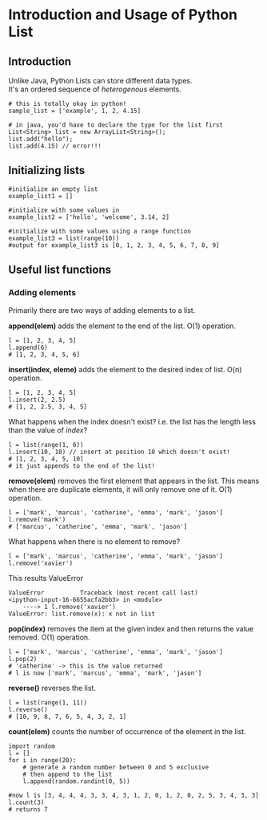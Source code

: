 # Introduction and Usage of Python List

## Introduction

Unlike Java, Python Lists can store different data types.  
It's an ordered sequence of *heterogenous* elements.  

    # this is totally okay in python!
    sample_list = ['example', 1, 2, 4.15]
    
    # in java, you'd have to declare the type for the list first
    List<String> list = new ArrayList<String>();
    list.add("hello");
    list.add(4.15) // error!!!

## Initializing lists

    #initialize an empty list
    example_list1 = []

    #initialize with some values in
    example_list2 = ['hello', 'welcome', 3.14, 2]

    #initialize with some values using a range function
    example_list3 = list(range(10))
    #output for example_list3 is [0, 1, 2, 3, 4, 5, 6, 7, 8, 9]

## Useful list functions

### Adding elements

Primarily there are two ways of adding elements to a list.

**append(elem)** adds the element to the end of the list. O(1) operation.

    l = [1, 2, 3, 4, 5]
    l.append(6)
    # [1, 2, 3, 4, 5, 6]

**insert(index, eleme)** adds the element to the desired index of list. O(n) operation.

    l = [1, 2, 3, 4, 5]
    l.insert(2, 2.5)
    # [1, 2, 2.5, 3, 4, 5]

What happens when the index doesn't exist? i.e. the list has the length less than the value of *index*?

    l = list(range(1, 6))
    l.insert(10, 10) // insert at position 10 which doesn't exist!
    # [1, 2, 3, 4, 5, 10]
    # it just appends to the end of the list!

**remove(elem)** removes the first element that appears in the list. This means when there are duplicate elements, it will only remove one of it. O(1) operation.

    l = ['mark', 'marcus', 'catherine', 'emma', 'mark', 'jason']
    l.remove('mark')
    # ['marcus', 'catherine', 'emma', 'mark', 'jason']

What happens when there is no element to remove?

    l = ['mark', 'marcus', 'catherine', 'emma', 'mark', 'jason']
    l.remove('xavier')

This results ValueError

    ValueError          Traceback (most recent call last)
    <ipython-input-16-6655acfa2bb3> in <module>
        ----> 1 l.remove('xavier')
    ValueError: list.remove(x): x not in list

**pop(index)** removes the item at the given index and then returns the value removed. O(1) operation.

    l = ['mark', 'marcus', 'catherine', 'emma', 'mark', 'jason']
    l.pop(2)
    # 'catherine' -> this is the value returned
    # l is now ['mark', 'marcus', 'emma', 'mark', 'jason']

**reverse()** reverses the list.

    l = list(range(1, 11))
    l.reverse()
    # [10, 9, 8, 7, 6, 5, 4, 3, 2, 1]

**count(elem)** counts the number of occurrence of the element in the list.

    import random
    l = []
    for i in range(20):
        # generate a random number between 0 and 5 exclusive
        # then append to the list
        l.append(random.randint(0, 5))
    
    #now l is [3, 4, 4, 4, 3, 3, 4, 3, 1, 2, 0, 1, 2, 0, 2, 5, 3, 4, 3, 3]
    l.count(3)
    # returns 7